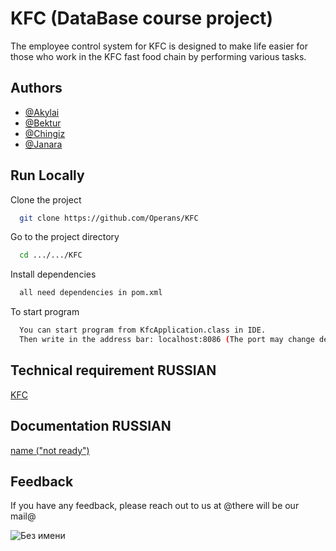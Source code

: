# KFC (DataBase course project)

The employee control system for KFC is designed to make life easier for those who work in the KFC fast food chain by performing various tasks.


## Authors

- [@Akylai](https://github.com/AkkisRa)
- [@Bektur](https://github.com/BekturMaasaliev)
- [@Chingiz](https://github.com/Operans)
- [@Janara](https://github.com/Janaras)


## Run Locally

Clone the project

```bash
  git clone https://github.com/Operans/KFC
```

Go to the project directory

```bash
  cd .../.../KFC
```

Install dependencies

```bash
  all need dependencies in pom.xml
```

To start program

```bash
  You can start program from KfcApplication.class in IDE.
  Then write in the address bar: localhost:8086 (The port may change depending on what you specified in application.properties)
```

  ## Technical requirement RUSSIAN

[KFC](https://docs.google.com/document/d/1-ZLSsOMkuq5MxGo1SS_3LuVPwi6DY3qcDNPD5UYPF8Y/edit?usp=sharing)

## Documentation RUSSIAN

[name ("not ready")](link)


## Feedback

If you have any feedback, please reach out to us at @there will be our mail@

![Без имени](https://user-images.githubusercontent.com/97016997/233830784-5f453e8d-c3d6-4a3f-a2f7-6295f93b07c3.png)


